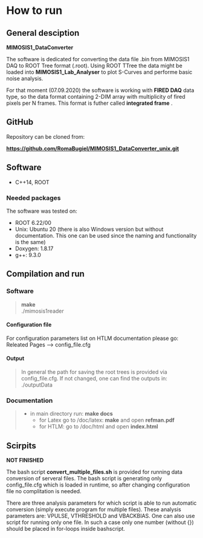 # How to run 

## General desciption 
__MIMOSIS1_DataConverter__

The software is dedicated for converting the data file .bin from MIMOSIS1 DAQ to ROOT Tree format (.root). Using ROOT TTree the data might be loaded into __MIMOSIS1_Lab_Analyser__ to plot S-Curves and performe basic noise analysis. 

For that moment (07.09.2020) the software is working with __FIRED DAQ__ data type, so the data format containing 2-DIM array with multiplicity of fired pixels per N frames. This format is futher called __integrated frame__ .

## GitHub
Repository can be cloned from:

__https://github.com/RomaBugiel/MIMOSIS1_DataConverter_unix.git__

## Software
* C++14, ROOT 

### Needed packages 
The software was tested on:

* ROOT 6.22/00 
* Unix: Ubuntu 20 (there is also Windows version but without documentation. This one can be used since the naming and functionality is the same)
* Doxygen: 1.8.17
* g++: 9.3.0 

## Compilation and run

### Software
> __make__ <br/>
> ./mimosis1reader

#### Configuration file

For configuration parameters list on HTLM documentation please go: Releated Pages --> config_file.cfg

#### Output
> In general the path for saving the root trees is provided via config_file.cfg.
> If not changed, one can find the outputs in: ./outputData

### Documentation

> * in main directory run: __make docs__ 
> 	* for Latex go to /doc/latex: __make__ and open __refman.pdf__
> 	* for HTLM: go to /doc/html and open __index.html__

## Scirpits

__NOT FINISHED__

The bash script __convert_multiple_files.sh__ is provided for running data conversion of serveral files. 
The bash script is generating only config_file.cfg which is loaded in runtime, so after changing configuration file no complitation is needed. 

There are three analysis parameters for which script is able to run automatic conversion (simply execute program for multiple files). These analysis parameters are: VPULSE, VTHRESHOLD and VBACKBIAS. One can also use script for running only one file. In such a case only one number (without {}) should be placed in for-loops inside bashscript. 
